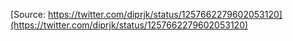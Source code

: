 [Source: https://twitter.com/diprjk/status/1257662279602053120](https://twitter.com/diprjk/status/1257662279602053120)